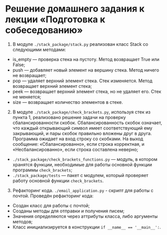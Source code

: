 # Решение домашнего задания к лекции «Подготовка к собеседованию»

1. В модуле `./stack_package/stack.py` реализован класс Stack со следующими методами:
- is_empty — проверка стека на пустоту. Метод возвращает True или False;
- push — добавляет новый элемент на вершину стека. Метод ничего не возвращает;
- pop — удаляет верхний элемент стека. Стек изменяется. Метод возвращает верхний элемент стека;
- peek — возвращает верхний элемент стека, но не удаляет его. Стек не меняется;
- size — возвращает количество элементов в стеке.

2. В модуле `./stack_package/check_brackets.py`, используя стек из пункта 1, реализовано решение 
задачи на проверку сбалансированности скобок. 
Сбалансированность скобок означает, что каждый открывающий символ имеет соответствующий ему закрывающий, 
и пары скобок правильно вложены друг в друга.
Программа ожидает на вход строку со скобками. На выход сообщение: «Сбалансированно», 
если строка корректная, и «Несбалансированно», если строка составлена неверно;
- `./stack_package/check_brackets_functions.py` — модуль, в котором хранятся функции, необходимые для 
работы основной функции программы `check_brackets`;
- `./stack_package/tests` — пакет с модулем, который проверяет работу основной функции `check_brackets`.

3. Рефакторинг кода.
`./email_application.py` - скрипт для работы с почтой.
Проведён рефакторинг кода:
- Создан класс для работы с почтой;
- Созданы методы для отправки и получения писем;
- Значения определяются через аттрибуты класса, либо аргументы методов;
- Класс инициализируется в конструкции ```if __name__ == '__main__':```.